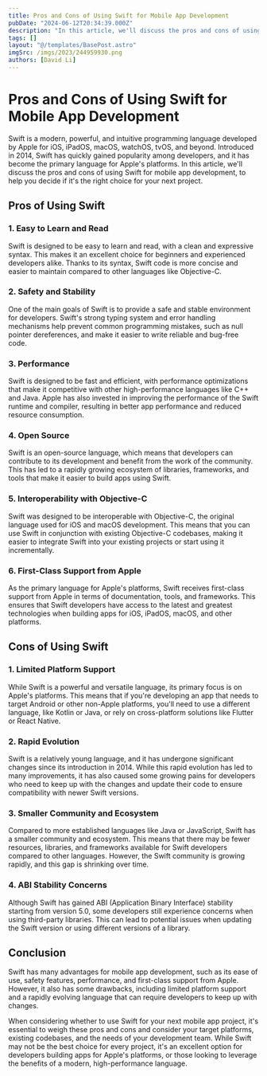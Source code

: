 ```yaml
---
title: Pros and Cons of Using Swift for Mobile App Development
pubDate: "2024-06-12T20:34:39.000Z"
description: "In this article, we'll discuss the pros and cons of using Swift for mobile app development, to help you decide if it's the right choice for your next project"
tags: []
layout: "@/templates/BasePost.astro"
imgSrc: /imgs/2023/244959930.png
authors: [David Li]
---
```

# Pros and Cons of Using Swift for Mobile App Development

Swift is a modern, powerful, and intuitive programming language developed by Apple for iOS, iPadOS, macOS, watchOS, tvOS, and beyond. Introduced in 2014, Swift has quickly gained popularity among developers, and it has become the primary language for Apple's platforms. In this article, we'll discuss the pros and cons of using Swift for mobile app development, to help you decide if it's the right choice for your next project.

## Pros of Using Swift

### 1. Easy to Learn and Read

Swift is designed to be easy to learn and read, with a clean and expressive syntax. This makes it an excellent choice for beginners and experienced developers alike. Thanks to its syntax, Swift code is more concise and easier to maintain compared to other languages like Objective-C.

### 2. Safety and Stability

One of the main goals of Swift is to provide a safe and stable environment for developers. Swift's strong typing system and error handling mechanisms help prevent common programming mistakes, such as null pointer dereferences, and make it easier to write reliable and bug-free code.

### 3. Performance

Swift is designed to be fast and efficient, with performance optimizations that make it competitive with other high-performance languages like C++ and Java. Apple has also invested in improving the performance of the Swift runtime and compiler, resulting in better app performance and reduced resource consumption.

### 4. Open Source

Swift is an open-source language, which means that developers can contribute to its development and benefit from the work of the community. This has led to a rapidly growing ecosystem of libraries, frameworks, and tools that make it easier to build apps using Swift.

### 5. Interoperability with Objective-C

Swift was designed to be interoperable with Objective-C, the original language used for iOS and macOS development. This means that you can use Swift in conjunction with existing Objective-C codebases, making it easier to integrate Swift into your existing projects or start using it incrementally.

### 6. First-Class Support from Apple

As the primary language for Apple's platforms, Swift receives first-class support from Apple in terms of documentation, tools, and frameworks. This ensures that Swift developers have access to the latest and greatest technologies when building apps for iOS, iPadOS, macOS, and other platforms.

## Cons of Using Swift

### 1. Limited Platform Support

While Swift is a powerful and versatile language, its primary focus is on Apple's platforms. This means that if you're developing an app that needs to target Android or other non-Apple platforms, you'll need to use a different language, like Kotlin or Java, or rely on cross-platform solutions like Flutter or React Native.

### 2. Rapid Evolution

Swift is a relatively young language, and it has undergone significant changes since its introduction in 2014. While this rapid evolution has led to many improvements, it has also caused some growing pains for developers who need to keep up with the changes and update their code to ensure compatibility with newer Swift versions.

### 3. Smaller Community and Ecosystem

Compared to more established languages like Java or JavaScript, Swift has a smaller community and ecosystem. This means that there may be fewer resources, libraries, and frameworks available for Swift developers compared to other languages. However, the Swift community is growing rapidly, and this gap is shrinking over time.

### 4. ABI Stability Concerns

Although Swift has gained ABI (Application Binary Interface) stability starting from version 5.0, some developers still experience concerns when using third-party libraries. This can lead to potential issues when updating the Swift version or using different versions of a library.

## Conclusion

Swift has many advantages for mobile app development, such as its ease of use, safety features, performance, and first-class support from Apple. However, it also has some drawbacks, including limited platform support and a rapidly evolving language that can require developers to keep up with changes.

When considering whether to use Swift for your next mobile app project, it's essential to weigh these pros and cons and consider your target platforms, existing codebases, and the needs of your development team. While Swift may not be the best choice for every project, it's an excellent option for developers building apps for Apple's platforms, or those looking to leverage the benefits of a modern, high-performance language.
